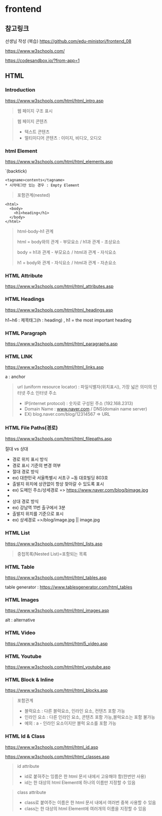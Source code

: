 # frontend

## 참고링크

선생님 작성 (복습) https://github.com/edu-ministori/frontend_08

https://www.w3schools.com/

https://codesandbox.io/?from-app=1

## HTML

### Introduction

https://www.w3schools.com/html/html_intro.asp

> 웹 페이지 구조 표시

> 웹 페이지 콘텐츠
>
> - 텍스트 콘텐츠
> - 멀티미디어 콘텐츠 : 이미지, 비디오, 오디오

### html Element

https://www.w3schools.com/html/html_elements.asp

`(backtick)

```
<tagname>contents</tagname>
* 시작태그만 있는 경우 : Empty Element
```

> 포함관계(nested)

```
<html>
  <body>
    <h1>heading</h1>
  </body>
</html>
```

> html-body-h1 관계
>
> html = body와의 관계 - 부모요소 / h1과 관계 - 조상요소
>
> body = h1과 관계 - 부모요소 / html과 관계 - 자식요소
>
> h1 = body와 관계 - 자식요소 / html과 관계 - 자손요소

### HTML Attribute

https://www.w3schools.com/html/html_attributes.asp

### HTML Headings

https://www.w3schools.com/html/html_headings.asp

h1~h6 : 제목태그(h : heading) , h1 = the most important heading

### HTML Paragraph

https://www.w3schools.com/html/html_paragraphs.asp

### HTML LINK

https://www.w3schools.com/html/html_links.asp

a : anchor

> url (uniform resource locator) : 파일식별자(위치표시), 가장 넓은 의미의 인터넷 주소
> 인터넷 주소
>
> - IP(internet protocol) : 숫자로 구성된 주소 (192.168.2313)
> - Domain Name : www.naver.com / DNS(domain name server)
> - EX) blog.naver.com/blog/12314567 => URL

### HTML File Paths(경로)

https://www.w3schools.com/html/html_filepaths.asp

절대 vs 상대

- 경로 위치 표시 방식
- 경로 표시 기준의 변경 여부
- 절대 경로 방식
- ex) 대한민국 서울특별시 서초구 ~동 대호빌딩 803호
- 출발지 위치에 상관없이 항상 찾아갈 수 있도록 표시
- ex) 도메인 주소/상세경로 => https://www.naver.com/blog/bimage.jpg
-
- 상대 경로 방식
- ex) 강남역 11번 출구에서 3분
- 출발지 위치를 기준으로 표시
- ex) 상세경로 =>/blog/image.jpg || image.jpg

### HTML List

https://www.w3schools.com/html/html_lists.asp

> 중첩목록(Nested List)=포함되는 목록

### HTML Table

https://www.w3schools.com/html/html_tables.asp

table generator : https://www.tablesgenerator.com/html_tables

### HTML Images

https://www.w3schools.com/html/html_images.asp

alt : alternative

### HTML Video

https://www.w3schools.com/html/html5_video.asp

### HTML Youtube

https://www.w3schools.com/html/html_youtube.asp

### HTML Block & Inline

https://www.w3schools.com/html/html_blocks.asp

> 포함관계
>
> - 블럭요소 : 다른 블럭요소, 인라인 요소, 컨텐츠 포함 가능
> - 인라인 요소 : 다른 인라인 요소, 콘텐츠 포함 가능,블럭요소는 포함 불가능
> - 예외 : a - 인라인 요소이지만 블럭 요소를 포함 가능

### HTML Id & Class

https://www.w3schools.com/html/html_id.asp

https://www.w3schools.com/html/html_classes.asp

> id attribute
>
> - id로 붙혀주는 잉름은 한 html 문서 내에서 고유해야 함(한번만 사용)
> - id는 한 대상의 html Element에 하나의 이름만 지정할 수 있음

> class attribute
>
> - class로 붙여주는 이름은 한 html 문서 내에서 여러번 중복 사용할 수 있음
> - class는 한 대상의 html Element에 여러개의 이름을 지정할 수 있음
